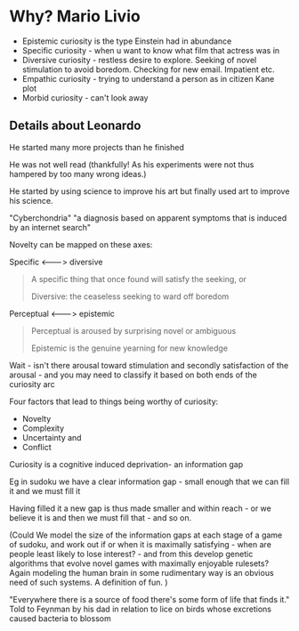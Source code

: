 ﻿# Why? Mario Livio


* Epistemic curiosity is the type Einstein had in abundance
* Specific curiosity - when u want to know what film that actress was in
* Diversive curiosity - restless desire to explore.   Seeking of novel stimulation to avoid boredom. Checking for new email. Impatient etc.
* Empathic curiosity - trying to understand a person as in citizen Kane plot
* Morbid curiosity - can't look away

## Details about Leonardo

He started many more projects than he finished

He was not well read (thankfully! As his experiments were not thus hampered by too many wrong ideas.)

He started by using science to improve his art but finally used art to improve his science.



"Cyberchondria" "a diagnosis based on apparent symptoms that is induced by an internet search"


Novelty can be mapped on these axes:



Specific <---> diversive

> A specific thing that once found will satisfy the seeking, or
>
> Diversive: the ceaseless seeking to ward off boredom



Perceptual <---> epistemic

> Perceptual is aroused by surprising novel or ambiguous
>
> Epistemic is the genuine yearning for new knowledge



Wait - isn't there arousal toward stimulation and secondly satisfaction of the arousal - and you may need to classify it based on both ends of the curiosity arc



Four factors that lead to things being worthy of curiosity:



* Novelty
* Complexity
* Uncertainty and
* Conflict





Curiosity is a cognitive induced deprivation- an information gap



Eg in sudoku we have a clear information gap - small enough that we can fill it and we must fill it



Having filled it a new gap is thus made smaller and within reach - or we believe it is and then we must fill that - and so on.



(Could We model the size of the information gaps at each stage of a game of sudoku, and work out if or when it is maximally satisfying - when are people least likely to lose interest? - and from this develop genetic algorithms that evolve novel games with maximally enjoyable rulesets? Again modeling the human brain in some rudimentary way is an obvious need of such systems. A definition of fun. )




"Everywhere there is a source of food there's some form of life that finds it." Told to Feynman by his dad in relation to lice on birds whose excretions caused bacteria to blossom